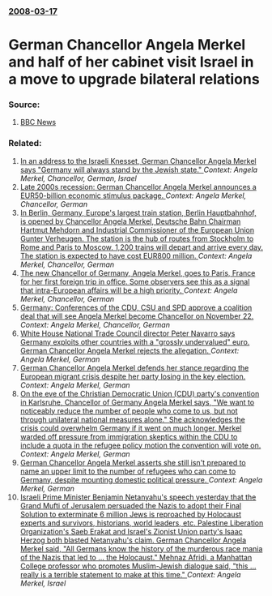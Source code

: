 ### [2008-03-17](/news/2008/03/17/index.md)

#  German Chancellor Angela Merkel and half of her cabinet visit Israel in a move to upgrade bilateral relations 




### Source:

1. [BBC News](http://news.bbc.co.uk/2/hi/middle_east/7300691.stm)

### Related:

1. [ In an address to the Israeli Knesset, German Chancellor Angela Merkel says "Germany will always stand by the Jewish state." ](/news/2008/03/18/in-an-address-to-the-israeli-knesset-german-chancellor-angela-merkel-says-germany-will-always-stand-by-the-jewish-state.md) _Context: Angela Merkel, Chancellor, German, Israel_
2. [ Late 2000s recession: German Chancellor Angela Merkel announces a EUR50-billion economic stimulus package. ](/news/2009/01/13/late-2000s-recession-p-german-chancellor-angela-merkel-announces-a-a-50-billion-economic-stimulus-package.md) _Context: Angela Merkel, Chancellor, German_
3. [ In Berlin, Germany, Europe's largest train station, Berlin Hauptbahnhof, is opened by Chancellor Angela Merkel, Deutsche Bahn Chairman Hartmut Mehdorn and Industrial Commissioner of the European Union Gunter Verheugen. The station is the hub of routes from Stockholm to Rome and Paris to Moscow. 1,200 trains will depart and arrive every day. The station is expected to have cost EUR800 million.  ](/news/2006/05/26/in-berlin-germany-europe-s-largest-train-station-berlin-hauptbahnhof-is-opened-by-chancellor-angela-merkel-deutsche-bahn-chairman-hart.md) _Context: Angela Merkel, Chancellor, German_
4. [ The new Chancellor of Germany, Angela Merkel, goes to Paris, France for her first foreign trip in office. Some observers see this as a signal that intra-European affairs will be a high priority. ](/news/2005/11/23/the-new-chancellor-of-germany-angela-merkel-goes-to-paris-france-for-her-first-foreign-trip-in-office-some-observers-see-this-as-a-sign.md) _Context: Angela Merkel, Chancellor, German_
5. [ Germany: Conferences of the CDU, CSU and SPD approve a coalition deal that will see Angela Merkel become Chancellor on November 22. ](/news/2005/11/14/germany-conferences-of-the-cdu-csu-and-spd-approve-a-coalition-deal-that-will-see-angela-merkel-become-chancellor-on-november-22.md) _Context: Angela Merkel, Chancellor, German_
6. [White House National Trade Council director Peter Navarro says Germany exploits other countries with a "grossly undervalued" euro. German Chancellor Angela Merkel rejects the allegation. ](/news/2017/01/31/white-house-national-trade-council-director-peter-navarro-says-germany-exploits-other-countries-with-a-grossly-undervalued-euro-german-ch.md) _Context: Angela Merkel, German_
7. [German Chancellor Angela Merkel defends her stance regarding the European migrant crisis despite her party losing in the key election. ](/news/2016/09/6/german-chancellor-angela-merkel-defends-her-stance-regarding-the-european-migrant-crisis-despite-her-party-losing-in-the-key-election.md) _Context: Angela Merkel, German_
8. [On the eve of the Christian Democratic Union (CDU) party's convention in Karlsruhe, Chancellor of Germany Angela Merkel says, "We want to noticeably reduce the number of people who come to us, but not through unilateral national measures alone."   She acknowledges the crisis could overwhelm Germany if it went on much longer. Merkel  warded off pressure from immigration skeptics within the CDU to include a quota in the refugee policy motion the convention will  vote on.  ](/news/2015/12/13/on-the-eve-of-the-christian-democratic-union-cdu-party-s-convention-in-karlsruhe-chancellor-of-germany-angela-merkel-says-we-want-to-no.md) _Context: Angela Merkel, German_
9. [German Chancellor Angela Merkel asserts she still isn't prepared to name an upper limit to the number of refugees who can come to Germany, despite mounting domestic political pressure. ](/news/2015/11/13/german-chancellor-angela-merkel-asserts-she-still-isn-t-prepared-to-name-an-upper-limit-to-the-number-of-refugees-who-can-come-to-germany-d.md) _Context: Angela Merkel, German_
10. [Israeli Prime Minister Benjamin Netanyahu's speech yesterday that the Grand Mufti of Jerusalem persuaded the Nazis to adopt their Final Solution to exterminate 6 million Jews is reproached by Holocaust experts and survivors, historians, world leaders, etc. Palestine Liberation Organization's Saeb Erakat and Israel's Zionist Union party's Isaac Herzog both blasted Netanyahu's claim. German Chancellor Angela Merkel said, "All Germans know the history of the murderous race mania of the Nazis that led to ... the Holocaust."  Mehnaz Afridi, a Manhattan College professor who promotes Muslim-Jewish dialogue said, "this ... really is a terrible statement to make at this time." ](/news/2015/10/21/israeli-prime-minister-benjamin-netanyahu-s-speech-yesterday-that-the-grand-mufti-of-jerusalem-persuaded-the-nazis-to-adopt-their-final-solu.md) _Context: Angela Merkel, Israel_
